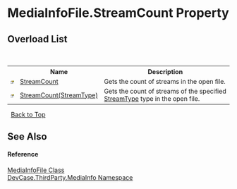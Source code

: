 # MediaInfoFile.StreamCount Property 
 


## Overload List
&nbsp;<table><tr><th></th><th>Name</th><th>Description</th></tr><tr><td>![Public property](media/pubproperty.gif "Public property")</td><td><a href="P_DevCase_ThirdParty_MediaInfo_MediaInfoFile_StreamCount">StreamCount</a></td><td>
Gets the count of streams in the open file.</td></tr><tr><td>![Public property](media/pubproperty.gif "Public property")</td><td><a href="P_DevCase_ThirdParty_MediaInfo_MediaInfoFile_StreamCount_1">StreamCount(StreamType)</a></td><td>
Gets the count of streams of the specified <a href="T_DevCase_ThirdParty_MediaInfo_StreamType">StreamType</a> type in the open file.</td></tr></table>&nbsp;
<a href="#mediainfofile.streamcount-property">Back to Top</a>

## See Also


#### Reference
<a href="T_DevCase_ThirdParty_MediaInfo_MediaInfoFile">MediaInfoFile Class</a><br /><a href="N_DevCase_ThirdParty_MediaInfo">DevCase.ThirdParty.MediaInfo Namespace</a><br />